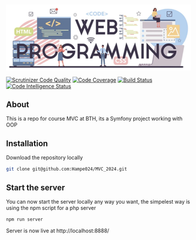 ![Header img](./public/img/readmeHeader.png)

[![Scrutinizer Code Quality](https://scrutinizer-ci.com/g/Hampe024/MVC_2024/badges/quality-score.png?b=main)](https://scrutinizer-ci.com/g/Hampe024/MVC_2024/?branch=main)
[![Code Coverage](https://scrutinizer-ci.com/g/Hampe024/MVC_2024/badges/coverage.png?b=main)](https://scrutinizer-ci.com/g/Hampe024/MVC_2024/?branch=main)
[![Build Status](https://scrutinizer-ci.com/g/Hampe024/MVC_2024/badges/build.png?b=main)](https://scrutinizer-ci.com/g/Hampe024/MVC_2024/build-status/main)
[![Code Intelligence Status](https://scrutinizer-ci.com/g/Hampe024/MVC_2024/badges/code-intelligence.svg?b=main)](https://scrutinizer-ci.com/code-intelligence)

## About
This is a repo for course MVC at BTH, its a Symfony project working with OOP

## Installation
Download the repository locally

```bash
git clone git@github.com:Hampe024/MVC_2024.git
```

## Start the server
You can now start the server locally any way you want, 
the simpelest way is using the npm script for a php server

```bash
npm run server
```
Server is now live at http://localhost:8888/
